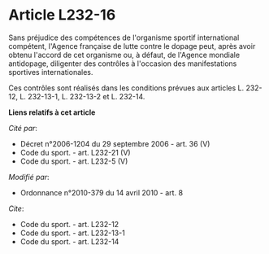 # Article L232-16

Sans préjudice des compétences de l'organisme sportif international compétent, l'Agence française de lutte contre le dopage
peut, après avoir obtenu l'accord de cet organisme ou, à défaut, de l'Agence mondiale antidopage, diligenter des contrôles à
l'occasion des manifestations sportives internationales. 

Ces contrôles sont réalisés dans les conditions prévues aux articles L. 232-12, L. 232-13-1, L. 232-13-2 et L. 232-14.

**Liens relatifs à cet article**

_Cité par_:

  - Décret n°2006-1204 du 29 septembre 2006 - art. 36 (V)
  - Code du sport. - art. L232-21 (V)
  - Code du sport. - art. L232-5 (V)

_Modifié par_:

  - Ordonnance n°2010-379 du 14 avril 2010 - art. 8

_Cite_:

  - Code du sport. - art. L232-12
  - Code du sport. - art. L232-13-1
  - Code du sport. - art. L232-14
